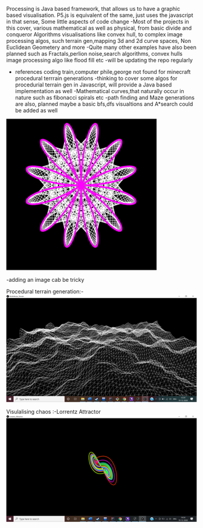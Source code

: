 Processing is Java based framework, that allows us to have a graphic based visualisation.
P5.js is equivalent of the same, just uses the javascript in that sense, Some little aspects of code change
-Most of the projects in this cover, various mathematical as well as physical, from basic divide and conqueror
Algorithms visualisations like convex hull, to complex image processing algos, such terrain gen,mapping 3d and 2d 
curve spaces, Non Euclidean Geometery and more
-Quite many other examples have also been planned such as Fractals,perlion noise,search algorithms, convex hulls
image processing algo like flood fill etc
-will be updating the repo regularly
- references coding train,computer phile,george not found for minecraft procedural terrrain generations
-thinking to cover some algos for procedurial terrain gen in Javascript, will provide a Java based implementation
as well
-Mathematical curves,that naturally occur in nature such as fibonacci spirals etc
-path finding and Maze generations are also, planned maybe a basic bfs,dfs visualtions and A*search could be added as well
<img src="https://github.com/shubhampathak09/RealLife-Natural-pattern-Generations/blob/master/Maurer-Rose/maurer-rose/Maurer-rose-pattern-gen.PNG" width="400" height="400">

-adding an image cab be tricky

Procedural terrain generation:-
<img src="https://github.com/shubhampathak09/RealLife-Natural-pattern-Generations/blob/master/PerlinNoise_Terrain/Procedural_terrain.png">

Visulalising chaos :-Lorrentz Attractor
<img src="https://github.com/shubhampathak09/RealLife-Natural-pattern-Generations/blob/master/Lorentz_Attractor/Lorentz_attractor.png">